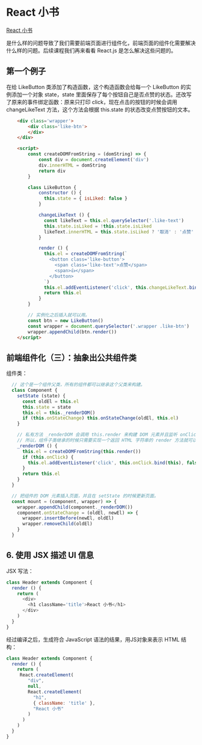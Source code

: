 # React 小书

[React 小书](https://www.bookstack.cn/read/react-naive-book/1adbb75f21a39690.md)

是什么样的问题导致了我们需要前端页面进行组件化，前端页面的组件化需要解决什么样的问题。后续课程我们再来看看 React.js 是怎么解决这些问题的。

## 第一个例子


在给 LikeButton 类添加了构造函数，这个构造函数会给每一个 LikeButton 的实例添加一个对象 state，state 里面保存了每个按钮自己是否点赞的状态。还改写了原来的事件绑定函数：原来只打印 click，现在点击的按钮的时候会调用 changeLikeText 方法，这个方法会根据 this.state 的状态改变点赞按钮的文本。

```html
    <div class='wrapper'>
        <div class='like-btn'>
        </div>
    </div>

    <script>
        const createDOMFromString = (domString) => {
            const div = document.createElement('div')
            div.innerHTML = domString
            return div
        }

        class LikeButton {
            constructor () {
              this.state = { isLiked: false }
            }

            changeLikeText () {
              const likeText = this.el.querySelector('.like-text')
              this.state.isLiked = !this.state.isLiked
              likeText.innerHTML = this.state.isLiked ? '取消' : '点赞'
            }

            render () {
              this.el = createDOMFromString(`
                <button class='like-button'>
                  <span class='like-text'>点赞</span>
                  <span>👍</span>
                </button>
              `)
              this.el.addEventListener('click', this.changeLikeText.bind(this), false)
              return this.el
            }
        }

        // 实例化之后插入就可以用。
        const btn = new LikeButton()
        const wrapper = document.querySelector('.wrapper .like-btn')
        wrapper.appendChild(btn.render())
    </script>
```

## 前端组件化（三）：抽象出公共组件类

组件类：

```js
  // 这个是一个组件父类，所有的组件都可以继承这个父类来构建。
  class Component {
    setState (state) {
      const oldEl = this.el
      this.state = state
      this.el = this._renderDOM()
      if (this.onStateChange) this.onStateChange(oldEl, this.el)
    }

    // 私有方法 _renderDOM 会调用 this.render 来构建 DOM 元素并且监听 onClick 事件，
    // 所以，组件子类继承的时候只需要实现一个返回 HTML 字符串的 render 方法就可以了。
    _renderDOM () {
      this.el = createDOMFromString(this.render())
      if (this.onClick) {
        this.el.addEventListener('click', this.onClick.bind(this), false)
      }
      return this.el
    }
  }

  // 把组件的 DOM 元素插入页面，并且在 setState 的时候更新页面。
  const mount = (component, wrapper) => {
    wrapper.appendChild(component._renderDOM())
    component.onStateChange = (oldEl, newEl) => {
      wrapper.insertBefore(newEl, oldEl)
      wrapper.removeChild(oldEl)
    }
  }
```


## 6. 使用 JSX 描述 UI 信息

JSX 写法：

```js
class Header extends Component {
  render () {
    return (
      <div>
        <h1 className='title'>React 小书</h1>
      </div>
    )
  }
}
```

经过编译之后，生成符合 JavaScript 语法的结果，用JS对象来表示 HTML 结构：

```js
class Header extends Component {
  render () {
    return (
     React.createElement(
        "div",
        null,
        React.createElement(
          "h1",
          { className: 'title' },
          "React 小书"
        )
      )
    )
  }
}
```





